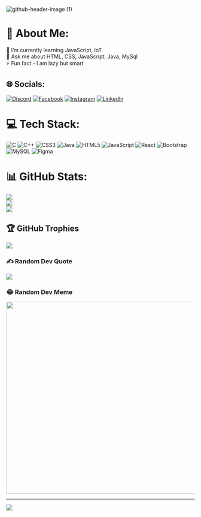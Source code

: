 ![github-header-image (1)](https://user-images.githubusercontent.com/76098066/221282499-83e4aa98-fa20-45d1-9008-913d2d363e33.svg)

# 💫 About Me:
🌱 I’m currently learning JavaScript, IoT<br>💬 Ask me about HTML, CSS, JavaScript, Java, MySql<br>⚡ Fun fact - I am lazy but smart


## 🌐 Socials:
[![Discord](https://img.shields.io/badge/Discord-%237289DA.svg?logo=discord&logoColor=white)](https://discord.gg/YashKumarBhatia#6676) [![Facebook](https://img.shields.io/badge/Facebook-%231877F2.svg?logo=Facebook&logoColor=white)](https://facebook.com/https://www.facebook.com/yash.bhatia.585) [![Instagram](https://img.shields.io/badge/Instagram-%23E4405F.svg?logo=Instagram&logoColor=white)](https://instagram.com/yash_kumar_bhatia) [![LinkedIn](https://img.shields.io/badge/LinkedIn-%230077B5.svg?logo=linkedin&logoColor=white)](https://linkedin.com/in/yashbhatia10) 

# 💻 Tech Stack:
![C](https://img.shields.io/badge/c-%2300599C.svg?style=for-the-badge&logo=c&logoColor=white) ![C++](https://img.shields.io/badge/c++-%2300599C.svg?style=for-the-badge&logo=c%2B%2B&logoColor=white) ![CSS3](https://img.shields.io/badge/css3-%231572B6.svg?style=for-the-badge&logo=css3&logoColor=white) ![Java](https://img.shields.io/badge/java-%23ED8B00.svg?style=for-the-badge&logo=java&logoColor=white) ![HTML5](https://img.shields.io/badge/html5-%23E34F26.svg?style=for-the-badge&logo=html5&logoColor=white) ![JavaScript](https://img.shields.io/badge/javascript-%23323330.svg?style=for-the-badge&logo=javascript&logoColor=%23F7DF1E) ![React](https://img.shields.io/badge/react-%2320232a.svg?style=for-the-badge&logo=react&logoColor=%2361DAFB) ![Bootstrap](https://img.shields.io/badge/bootstrap-%23563D7C.svg?style=for-the-badge&logo=bootstrap&logoColor=white) ![MySQL](https://img.shields.io/badge/mysql-%2300f.svg?style=for-the-badge&logo=mysql&logoColor=white) 	![Figma](https://img.shields.io/badge/figma-%23F24E1E.svg?style=for-the-badge&logo=figma&logoColor=white)
# 📊 GitHub Stats:
![](https://github-readme-stats.vercel.app/api?username=yashbhatia10&theme=radical&hide_border=true&include_all_commits=true&count_private=true)<br/>
![](https://github-readme-streak-stats.herokuapp.com/?user=yashbhatia10&theme=radical&hide_border=true)<br/>
![](https://github-readme-stats.vercel.app/api/top-langs/?username=yashbhatia10&theme=radical&hide_border=true&include_all_commits=true&count_private=true&layout=compact)

## 🏆 GitHub Trophies
![](https://github-profile-trophy.vercel.app/?username=yashbhatia10&theme=discord&no-frame=false&no-bg=true&margin-w=4)

### ✍️ Random Dev Quote
![](https://quotes-github-readme.vercel.app/api?type=horizontal&theme=radical)

### 😂 Random Dev Meme
<img src="https://random-memer.herokuapp.com/" width="512px"/>

---
[![](https://visitcount.itsvg.in/api?id=yashbhatia10&icon=6&color=0)](https://visitcount.itsvg.in)

<!-- Proudly created with GPRM ( https://gprm.itsvg.in ) -->

